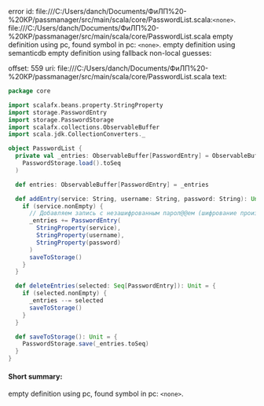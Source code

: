 error id: file:///C:/Users/danch/Documents/ФиЛП%20-%20КР/passmanager/src/main/scala/core/PasswordList.scala:`<none>`.
file:///C:/Users/danch/Documents/ФиЛП%20-%20КР/passmanager/src/main/scala/core/PasswordList.scala
empty definition using pc, found symbol in pc: `<none>`.
empty definition using semanticdb
empty definition using fallback
non-local guesses:

offset: 559
uri: file:///C:/Users/danch/Documents/ФиЛП%20-%20КР/passmanager/src/main/scala/core/PasswordList.scala
text:
```scala
package core

import scalafx.beans.property.StringProperty
import storage.PasswordEntry
import storage.PasswordStorage
import scalafx.collections.ObservableBuffer
import scala.jdk.CollectionConverters._

object PasswordList {
  private val _entries: ObservableBuffer[PasswordEntry] = ObservableBuffer.from(
    PasswordStorage.load().toSeq
  )

  def entries: ObservableBuffer[PasswordEntry] = _entries

  def addEntry(service: String, username: String, password: String): Unit = {
    if (service.nonEmpty) {
      // Добавляем запись с незашифрованным парол@@ем (шифрование произойдет при сохранении)
      _entries += PasswordEntry(
        StringProperty(service),
        StringProperty(username),
        StringProperty(password)
      )
      saveToStorage()
    }
  }

  def deleteEntries(selected: Seq[PasswordEntry]): Unit = {
    if (selected.nonEmpty) {
      _entries --= selected
      saveToStorage()
    }
  }

  def saveToStorage(): Unit = {
    PasswordStorage.save(_entries.toSeq)
  }
}


```


#### Short summary: 

empty definition using pc, found symbol in pc: `<none>`.